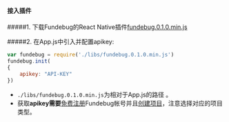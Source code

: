 #### 接入插件

#####1. 下载Fundebug的React Native插件<a href="https://reactnative.fundebug.cn/fundebug.0.1.0.min.js" >fundebug.0.1.0.min.js</a>

#####2. 在App.js中引入并配置apikey:

```js
var fundebug = require('./libs/fundebug.0.1.0.min.js')
fundebug.init(
{
    apikey: "API-KEY"
})
```

- `./libs/fundebug.0.1.0.min.js`为相对于App.js的路径 。
- 获取**apikey需要**[免费注册](https://www.fundebug.com/team/create)Fundebug帐号并且[创建项目](https://www.fundebug.com/project/create)，注意选择对应的项目类型。




